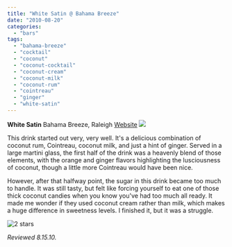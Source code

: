 ```yaml
---
title: "White Satin @ Bahama Breeze"
date: "2010-08-20"
categories:
  - "bars"
tags:
  - "bahama-breeze"
  - "cocktail"
  - "coconut"
  - "coconut-cocktail"
  - "coconut-cream"
  - "coconut-milk"
  - "coconut-rum"
  - "cointreau"
  - "ginger"
  - "white-satin"
---
```


**White Satin** Bahama Breeze, Raleigh [Website](http://www.bahamabreeze.com/) ![](http://wwww.rebeccagomezfarrell.com/gourmez/photos/whitesatin.jpg)

This drink started out very, very well. It's a delicious combination of coconut rum, Cointreau, coconut milk, and just a hint of ginger. Served in a large martini glass, the first half of the drink was a heavenly blend of those elements, with the orange and ginger flavors highlighting the lusciousness of coconut, though a little more Cointreau would have been nice.

However, after that halfway point, the sugar in this drink became too much to handle. It was still tasty, but felt like forcing yourself to eat one of those thick coconut candies when you know you've had too much all ready. It made me wonder if they used coconut cream rather than milk, which makes a huge difference in sweetness levels. I finished it, but it was a struggle.

![2 stars](http://s3.amazonaws.com/thegourmez-wpmedia/2009/02/rating_chicken11.gif "rating_chicken11")

_Reviewed 8.15.10._
